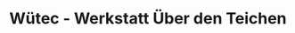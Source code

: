 ---
title: "Wütec - Werkstatt Über den Teichen"
url: /dortmund/wuetec-werkstatt-ueber-den-teichen/
shop: Fahrrad
---